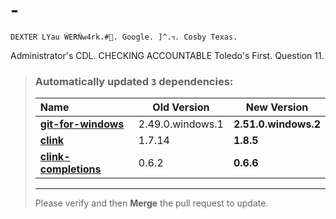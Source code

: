 # -
    DEXTER LYau ŴERÑw4rk.#🦋. Google. ]^.ฯ. Cosby Texas.
Administrator's CDL. CHECKING ACCOUNTABLE
    Toledo's First. Question 11.

> ### Automatically updated `3` dependencies:
> | Name | Old Version | New Version |
> | :--- | ---- | ---- |
> | **[git-for-windows](https://github.com/git-for-windows/git/releases)** | 2.49.0.windows.1 | **2.51.0.windows.2** |
> | **[clink](https://github.com/chrisant996/clink/releases)** | 1.7.14 | **1.8.5** |
> | **[clink-completions](https://github.com/vladimir-kotikov/clink-completions/releases)** | 0.6.2 | **0.6.6** |
> 
> ---
> Please verify and then **Merge** the pull request to update.

